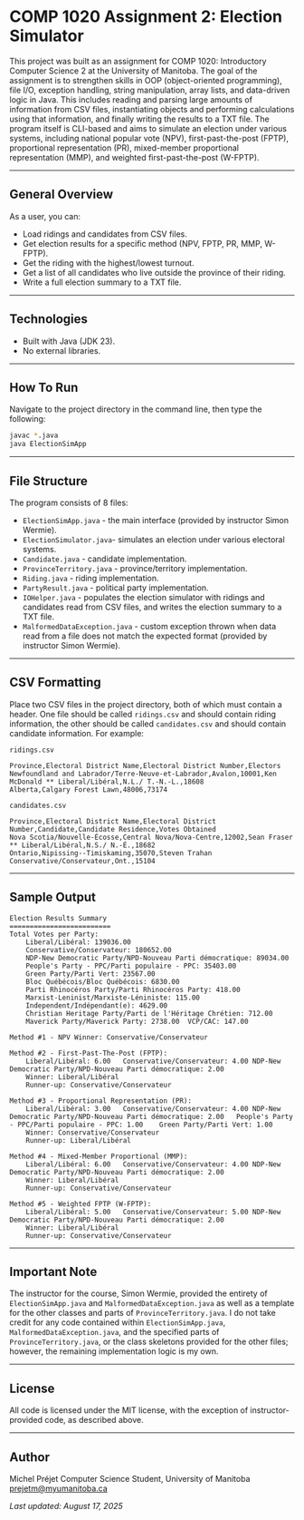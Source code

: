 # COMP 1020 Assignment 2: Election Simulator

This project was built as an assignment for COMP 1020: Introductory Computer Science 2 at the University of Manitoba. The goal of the assignment is to strengthen skills in OOP (object-oriented programming), file I/O, exception handling, string manipulation, array lists, and data-driven logic in Java. This includes reading and parsing large amounts of information from CSV files, instantiating objects and performing calculations using that information, and finally writing the results to a TXT file.
The program itself is CLI-based and aims to simulate an election under various systems, including national popular vote (NPV), first-past-the-post (FPTP), proportional representation (PR), mixed-member proportional representation (MMP), and weighted first-past-the-post (W-FPTP).

---

## General Overview

As a user, you can:

- Load ridings and candidates from CSV files.
- Get election results for a specific method (NPV, FPTP, PR, MMP, W-FPTP).
- Get the riding with the highest/lowest turnout.
- Get a list of all candidates who live outside the province of their riding.
- Write a full election summary to a TXT file.

---

## Technologies

- Built with Java (JDK 23).
- No external libraries.

---

## How To Run

Navigate to the project directory in the command line, then type the following:

```bash
javac *.java
java ElectionSimApp
```

---

## File Structure

The program consists of 8 files:

- `ElectionSimApp.java` - the main interface (provided by instructor Simon Wermie).
- `ElectionSimulator.java`- simulates an election under various electoral systems.
- `Candidate.java` - candidate implementation.
- `ProvinceTerritory.java` - province/territory implementation.
- `Riding.java` - riding implementation.
- `PartyResult.java` - political party implementation.
- `IOHelper.java` - populates the election simulator with ridings and candidates read from CSV files, and writes the election summary to a TXT file.
- `MalformedDataException.java` - custom exception thrown when data read from a file does not match the expected format (provided by instructor Simon Wermie).

---

## CSV Formatting

Place two CSV files in the project directory, both of which must contain a header. One file should be called `ridings.csv` and should contain riding information, the other should be called `candidates.csv` and should contain candidate information. For example:

`ridings.csv`
```
Province,Electoral District Name,Electoral District Number,Electors
Newfoundland and Labrador/Terre-Neuve-et-Labrador,Avalon,10001,Ken McDonald ** Liberal/Libéral,N.L./ T.-N.-L.,18608
Alberta,Calgary Forest Lawn,48006,73174
```

`candidates.csv`
```
Province,Electoral District Name,Electoral District Number,Candidate,Candidate Residence,Votes Obtained
Nova Scotia/Nouvelle-Écosse,Central Nova/Nova-Centre,12002,Sean Fraser ** Liberal/Libéral,N.S./ N.-É.,18682
Ontario,Nipissing--Timiskaming,35070,Steven Trahan Conservative/Conservateur,Ont.,15104
```

---

## Sample Output
```
Election Results Summary
=========================
Total Votes per Party:
	Liberal/Libéral: 139036.00
	Conservative/Conservateur: 180652.00
	NDP-New Democratic Party/NPD-Nouveau Parti démocratique: 89034.00
	People's Party - PPC/Parti populaire - PPC: 35403.00
	Green Party/Parti Vert: 23567.00
	Bloc Québécois/Bloc Québécois: 6830.00
	Parti Rhinocéros Party/Parti Rhinocéros Party: 418.00
	Marxist-Leninist/Marxiste-Léniniste: 115.00
	Independent/Indépendant(e): 4629.00
	Christian Heritage Party/Parti de l'Héritage Chrétien: 712.00
	Maverick Party/Maverick Party: 2738.00	VCP/CAC: 147.00

Method #1 - NPV Winner: Conservative/Conservateur

Method #2 - First-Past-The-Post (FPTP):
	Liberal/Libéral: 6.00	Conservative/Conservateur: 4.00	NDP-New Democratic Party/NPD-Nouveau Parti démocratique: 2.00
	Winner: Liberal/Libéral
	Runner-up: Conservative/Conservateur

Method #3 - Proportional Representation (PR):
	Liberal/Libéral: 3.00	Conservative/Conservateur: 4.00	NDP-New Democratic Party/NPD-Nouveau Parti démocratique: 2.00	People's Party - PPC/Parti populaire - PPC: 1.00	Green Party/Parti Vert: 1.00
	Winner: Conservative/Conservateur
	Runner-up: Liberal/Libéral

Method #4 - Mixed-Member Proportional (MMP):
	Liberal/Libéral: 6.00	Conservative/Conservateur: 4.00	NDP-New Democratic Party/NPD-Nouveau Parti démocratique: 2.00
	Winner: Liberal/Libéral
	Runner-up: Conservative/Conservateur

Method #5 - Weighted FPTP (W-FPTP):
	Liberal/Libéral: 5.00	Conservative/Conservateur: 5.00	NDP-New Democratic Party/NPD-Nouveau Parti démocratique: 2.00
	Winner: Liberal/Libéral
	Runner-up: Conservative/Conservateur
```

---

## Important Note

The instructor for the course, Simon Wermie, provided the entirety of `ElectionSimApp.java` and `MalformedDataException.java` as well as a template for the other classes and parts of `ProvinceTerritory.java`. I do not take credit for any code contained within `ElectionSimApp.java`, `MalformedDataException.java`, and the specified parts of `ProvinceTerritory.java`, or the class skeletons provided for the other files; however, the remaining implementation logic is my own. 

---

## License

All code is licensed under the MIT license, with the exception of instructor-provided code, as described above.

---

## Author

Michel Préjet
Computer Science Student, University of Manitoba
[prejetm@myumanitoba.ca](mailto:prejetm@myumanitoba.ca)

_Last updated: August 17, 2025_
